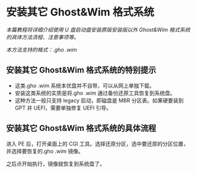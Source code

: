 # 安装其它 Ghost&Wim 格式系统

_本篇教程将详细介绍使用 U 盘启动盘安装原版安装版以外 Ghost&Wim 格式系统的具体方法流程、注意事项等。_

_本方法支持的格式：.gho .wim_

## 安装其它 Ghost&Wim 格式系统的特别提示

- 这类.gho .wim 系统本优盘并不自带，可以从网上单独下载。
- 安装这类系统的实质是将.gho .wim 通过备份还原工具恢复到系统盘。
- 这种方法一般只支持 legacy 启动，即磁盘是 MBR 分区表。如果硬要装到 GPT 并 UEFI，需要单独修复 UEFI 引导。

## 安装其它 Ghost&Wim 格式系统的具体流程

进入 PE 后，打开桌面上的 CGI 工具。选择还原分区，选中要还原的分区位置，并选择要恢复的.gho .wim 镜像。

之后点开始执行，镜像就恢复到系统盘了。
